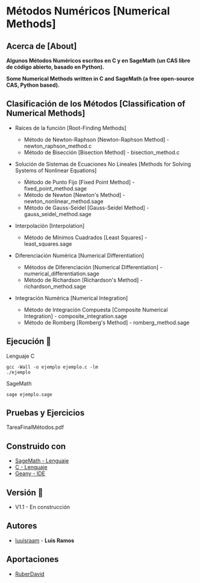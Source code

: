 # Métodos Numéricos [Numerical Methods]

## Acerca de [About]

**Algunos Métodos Numéricos escritos en C y en SageMath (un CAS libre de código abierto, basado en Python).**

**Some Numerical Methods written in C and SageMath (a free open-source CAS, Python based).**

## Clasificación de los Métodos [Classification of Numerical Methods]

- Raíces de la función [Root-Finding Methods]
  - Método de Newton-Raphson [Newton-Raphson Method] - newton_raphson_method.c
  - Método de Bisección [Bisection Method] - bisection_method.c
  
- Solución de Sistemas de Ecuaciones No Lineales [Methods for Solving Systems of Nonlinear Equations]
  - Ḿétodo de Punto Fijo [Fixed Point Method] - fixed_point_method.sage
  - Método de Newton [Newton's Method] - newton_nonlinear_method.sage
  - Método de Gauss-Seidel [Gauss-Seidel Method] - gauss_seidel_method.sage

- Interpolación [Interpolation]
  - Método de Mínimos Cuadrados [Least Squares] - least_squares.sage
  
- Diferenciación Numérica [Numerical Differentiation]
  - Métodos de Diferenciación [Numerical Differentiation] - numerical_differentiation.sage
  - Método de Richardson [Richardson's Method] - richardson_method.sage

- Integración Numérica [Numerical Integration]
  - Método de Integración Compuesta [Composite Numerical Integration] - composite_integration.sage
  - Método de Romberg [Romberg's Method] - romberg_method.sage

## Ejecución 🔧

Lenguaje C

```
gcc -Wall -o ejemplo ejemplo.c -lm
./ejemplo
```

SageMath
```
sage ejemplo.sage
```

## Pruebas y Ejercicios
TareaFinalMétodos.pdf

## Construido con

* [SageMath - Lenguaje](https://www.sagemath.org/)
* [C - Lenguaje](https://es.wikipedia.org/wiki/Dennis_Ritchie)
* [Geany - IDE](https://www.geany.org/)

## Versión 📌
* V1.1 - En construcción 

## Autores

* [luuisraam](https://github.com/luuisraam) - **Luis Ramos**

## Aportaciones

* [RuberDavid](https://github.com/RuberDavid)
